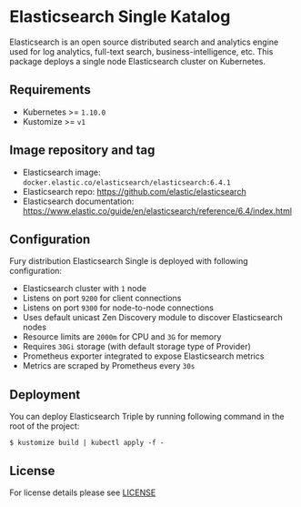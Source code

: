 # Elasticsearch Single Katalog

Elasticsearch is an open source distributed search and analytics engine used for log analytics, full-text search, business-intelligence, etc. This package deploys a single node Elasticsearch cluster on Kubernetes.

## Requirements

- Kubernetes >= `1.10.0`
- Kustomize >= `v1`


## Image repository and tag

* Elasticsearch image: `docker.elastic.co/elasticsearch/elasticsearch:6.4.1`
* Elasticsearch repo: https://github.com/elastic/elasticsearch 
* Elasticsearch documentation:  https://www.elastic.co/guide/en/elasticsearch/reference/6.4/index.html


## Configuration

Fury distribution Elasticsearch Single is deployed with following configuration:

- Elasticsearch cluster with `1` node
- Listens on port `9200` for client connections
- Listens on port `9300` for node-to-node connections
- Uses default unicast Zen Discovery module to discover Elasticsearch nodes 
- Resource limits are `2000m` for CPU and `3G` for memory
- Requires `30Gi` storage (with default storage type of Provider)
- Prometheus exporter integrated to expose Elasticsearch metrics
- Metrics are scraped by Prometheus every `30s`


## Deployment

You can deploy Elasticsearch Triple by running following command in the root of the project:

`$ kustomize build | kubectl apply -f -`



## License

For license details please see [LICENSE](https://sighup.io/fury/license) 
